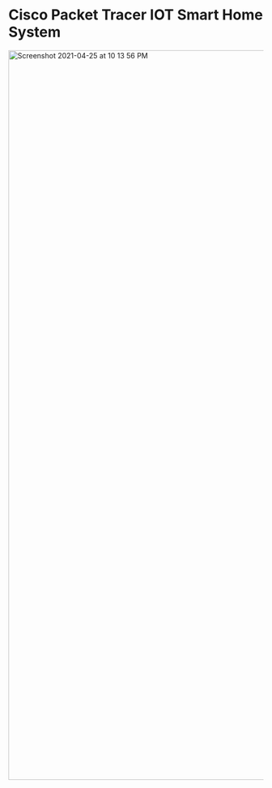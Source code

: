 # Cisco Packet Tracer IOT Smart Home System

<img width="1440" alt="Screenshot 2021-04-25 at 10 13 56 PM" src="https://user-images.githubusercontent.com/61555936/116001728-93d91900-a613-11eb-91e2-a502ac3b0f59.png">
